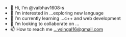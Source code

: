 - 👋 Hi, I’m @vaibhav1608-s
- 👀 I’m interested in ...exploring  new language
- 🌱 I’m currently learning ...c++ and web development
- 💞️ I’m looking to collaborate on ...
- 📫 How to reach me ...vsingal16@gmail.com

<!---
vaibhav1608-s/vaibhav1608-s is a ✨ special ✨ repository because its `README.md` (this file) appears on your GitHub profile.
You can click the Preview link to take a look at your changes.
--->
